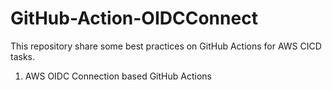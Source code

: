 # GitHub-Action-OIDCConnect
This repository share some best practices on GitHub Actions for AWS CICD tasks.
1. AWS OIDC Connection based GitHub Actions
